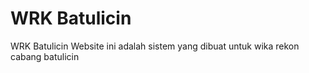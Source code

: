 # WRK Batulicin

WRK Batulicin
Website ini adalah sistem yang dibuat untuk wika rekon cabang batulicin
